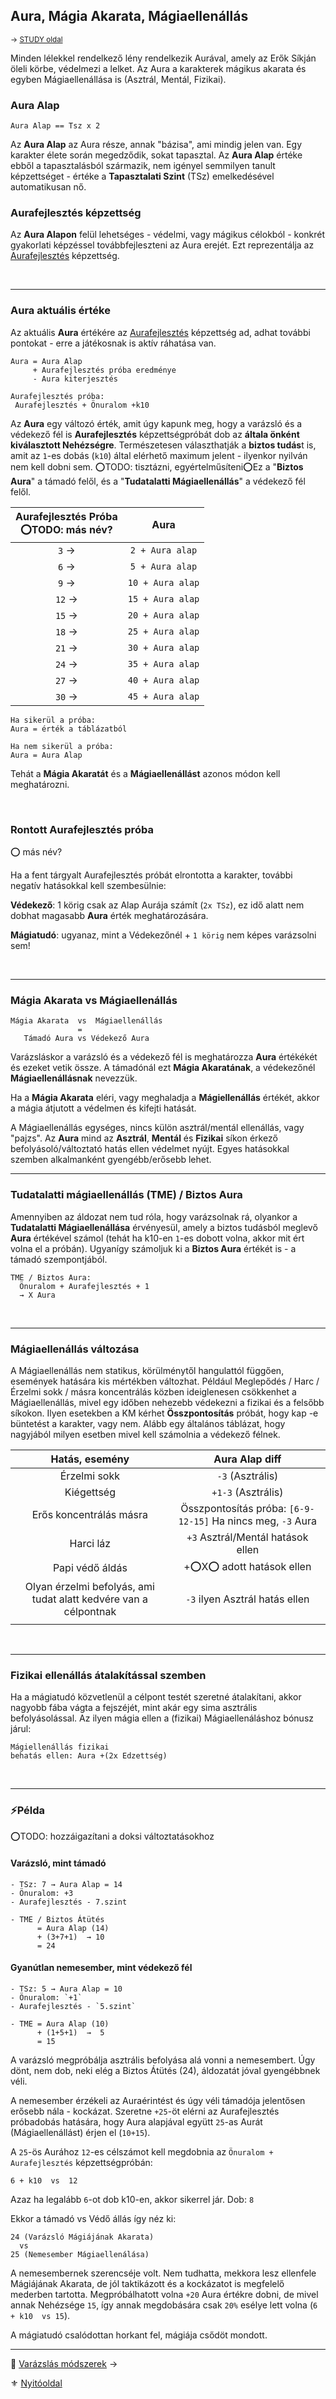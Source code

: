 ## Aura, Mágia Akarata, Mágiaellenállás

<sub>→ [STUDY oldal](https://github.com/kaktusztea/km100/wiki/STUDY.magia.Aura) </sub>

Minden lélekkel rendelkező lény rendelkezik Aurával, amely az Erők Síkján öleli körbe, védelmezi a lelket. Az Aura a karakterek mágikus akarata és egyben Mágiaellenállása is (Asztrál, Mentál, Fizikai).

### Aura Alap

```
Aura Alap == Tsz x 2
```

Az **Aura Alap** az Aura része, annak "bázisa", ami mindig jelen van. Egy karakter élete során megedződik, sokat tapasztal. Az **Aura Alap** értéke ebből a tapasztalásból származik, nem igényel semmilyen tanult képzettséget - értéke a **Tapasztalati Szint** (TSz) emelkedésével automatikusan nő.

### Aurafejlesztés képzettség

Az **Aura Alapon** felül lehetséges - védelmi, vagy mágikus célokból - konkrét gyakorlati képzéssel továbbfejleszteni az Aura erejét. Ezt reprezentálja az [Aurafejlesztés](kepzettsegek.primer.misztikus/aurafejlesztes.md) képzettség.

<br />

---
### Aura aktuális értéke

Az aktuális **Aura** értékére az [Aurafejlesztés](kepzettsegek.primer.misztikus/aurafejlesztes.md) képzettség ad, adhat további pontokat - erre a játékosnak is aktív ráhatása van.

```
Aura = Aura Alap
     + Aurafejlesztés próba eredménye
     - Aura kiterjesztés
```

```
Aurafejlesztés próba:
 Aurafejlesztés + Önuralom +k10
```

Az **Aura** egy változó érték, amit úgy kapunk meg, hogy a varázsló és a védekező fél is **Aurafejlesztés** képzettségpróbát dob az **általa önként kiválasztott Nehézségre**. Természetesen választhatják a **biztos tudás**t is, amit az `1`-es dobás (`k10`) által elérhető maximum jelent - ilyenkor nyilván nem kell dobni sem. ⭕TODO: tisztázni, egyértelműsíteni⭕Ez a "**Biztos Aura**" a támadó felől, és a "**Tudatalatti Mágiaellenállás**" a védekező fél felől.

| Aurafejlesztés Próba<br>⭕TODO: más név? |       Aura       |
| :-------------------------------------: | :--------------: |
|                 `3`   →                 | `2 + Aura alap`  |
|                 `6`   →                 | `5 + Aura alap`  |
|                 `9`   →                 | `10 + Aura alap` |
|                 `12`  →                 | `15 + Aura alap` |
|                 `15`  →                 | `20 + Aura alap` |
|                 `18`  →                 | `25 + Aura alap` |
|                 `21`  →                 | `30 + Aura alap` |
|                 `24`  →                 | `35 + Aura alap` |
|                 `27`  →                 | `40 + Aura alap` |
|                 `30`  →                 | `45 + Aura alap` |

```
Ha sikerül a próba:
Aura = érték a táblázatból

Ha nem sikerül a próba:
Aura = Aura Alap
```

Tehát a **Mágia Akaratát** és a **Mágiaellenállást** azonos módon kell meghatározni.

<br />

### Rontott Aurafejlesztés próba

⭕ más név?

Ha a fent tárgyalt Aurafejlesztés próbát elrontotta a karakter, további negatív hatásokkal kell szembesülnie:

**Védekező**: 1 körig csak az Alap Aurája számít (`2x TSz`), ez idő alatt nem dobhat magasabb **Aura** érték meghatározására.

**Mágiatudó**: ugyanaz, mint a Védekezőnél + `1 körig` nem képes varázsolni sem!

<br />

---
### Mágia Akarata vs Mágiaellenállás

```
Mágia Akarata  vs  Mágiaellenállás
               =
   Támadó Aura vs Védekező Aura
```

Varázsláskor a varázsló és a védekező fél is meghatározza **Aura** értékékét és ezeket vetik össze. A támadónál ezt **Mágia Akaratának**, a védekezőnél **Mágiaellenállásnak** nevezzük.

Ha a **Mágia Akarata** eléri, vagy meghaladja a **Mágiellenállás** értékét, akkor a mágia átjutott a védelmen és kifejti hatását.

A Mágiaellenállás egységes, nincs külön asztrál/mentál ellenállás, vagy "pajzs". Az **Aura** mind az **Asztrál**, **Mentál** és **Fizikai** síkon érkező befolyásoló/változtató hatás ellen védelmet nyújt. Egyes hatásokkal szemben alkalmanként gyengébb/erősebb lehet.

---
### Tudatalatti mágiaellenállás (TME) / Biztos Aura

Amennyiben az áldozat nem tud róla, hogy varázsolnak rá, olyankor a **Tudatalatti Mágiaellenállása** érvényesül, amely a biztos tudásból meglevő **Aura** értékével számol (tehát ha k10-en `1`-es dobott volna, akkor mit ért volna el a próbán). Ugyanígy számoljuk ki a **Biztos Aura** értékét is - a támadó szempontjából.

```
TME / Biztos Aura:
  Önuralom + Aurafejlesztés + 1
  → X Aura
```

<br />


---
### Mágiaellenállás változása

A Mágiaellenállás nem statikus, körülménytől hangulattól függően, események hatására kis mértékben változhat.
Például Meglepődés / Harc / Érzelmi sokk / másra koncentrálás közben ideiglenesen csökkenhet a Mágiaellenállás, mivel egy időben nehezebb védekezni a fizikai és a felsőbb síkokon. 
Ilyen esetekben a KM kérhet **Összpontosítás** próbát, hogy kap -e büntetést a karakter, vagy nem. Alább egy általános táblázat, hogy nagyjából milyen esetben mivel kell számolnia a védekező félnek.

|                          Hatás, esemény                          |                       Aura Alap diff                        |
| :--------------------------------------------------------------: | :---------------------------------------------------------: |
|                           Érzelmi sokk                           |                      `-3`  (Asztrális)                      |
|                            Kiégettség                            |                     `+1-3` (Asztrális)                      |
|                     Erős koncentrálás másra                      | Összpontosítás próba: `[6-9-12-15]` Ha nincs meg, `-3` Aura |
|                            Harci láz                             |              `+3` Asztrál/Mentál hatások ellen              |
|                         Papi védő áldás                          |                  +⭕X⭕ adott hatások ellen                   |
| Olyan érzelmi befolyás, ami tudat alatt kedvére van a célpontnak |               `-3` ilyen Asztrál hatás ellen                |
|                                                                  |                                                             |

<br />

---
### Fizikai ellenállás átalakítással szemben

Ha a mágiatudó közvetlenül a célpont testét szeretné átalakítani, akkor nagyobb fába vágta a fejszéjét, mint akár egy sima asztrális befolyásolással. Az ilyen mágia ellen a (fizikai) Mágiaellenáláshoz bónusz járul:

```
Mágiellenállás fizikai
behatás ellen: Aura +(2x Edzettség)
```

<br />

---
### ⚡Példa

⭕TODO: hozzáigazítani a doksi változtatásokhoz

#### Varázsló, mint támadó

```
- TSz: 7 → Aura Alap = 14
- Önuralom: +3
- Aurafejlesztés - 7.szint

- TME / Biztos Átütés
      = Aura Alap (14)
      + (3+7+1)  → 10
      = 24
```

#### Gyanútlan nemesember, mint védekező fél

```
- TSz: 5 → Aura Alap = 10
- Önuralom: `+1`
- Aurafejlesztés - `5.szint`

- TME = Aura Alap (10)
      + (1+5+1)  →  5
      = 15
```

A varázsló megpróbálja asztrális befolyása alá vonni a nemesembert. Úgy dönt, nem dob, neki elég a Biztos Átütés (24), áldozatát jóval gyengébbnek véli.

A nemesember érzékeli az Auraérintést és úgy véli támadója jelentősen erősebb nála - kockázat.
Szeretne `+25`-öt elérni az Aurafejlesztés próbadobás hatására, hogy Aura alapjával együtt `25`-as Aurát (Mágiaellenállást) érjen el (`10+15`).

A `25`-ös Aurához `12`-es célszámot kell megdobnia az `Önuralom + Aurafejlesztés` képzettségpróbán:

```
6 + k10  vs  12
```

Azaz ha legalább `6`-ot dob k10-en, akkor sikerrel jár. Dob: `8`

Ekkor a támadó vs Védő állás így néz ki:

```
24 (Varázsló Mágiájának Akarata)
  vs
25 (Nemesember Mágiaellenálása)
```

A nemesembernek szerencséje volt. Nem tudhatta, mekkora lesz ellenfele Mágiájának Akarata, de jól taktikázott és a kockázatot is megfelelő mederben tartotta. Megpróbálhatott volna `+20` Aura értékre dobni, de mivel annak Nehézsége `15`, így annak megdobására csak `20%` esélye lett volna (`6 + k10  vs 15`).

A mágiatudó csalódottan horkant fel, mágiája csődöt mondott.

---

🔗 [Varázslás módszerek](095_varazslas_modszerek.md) →

⚜️ [Nyitóoldal](start.md#9-m%C3%A1giarendszer)
